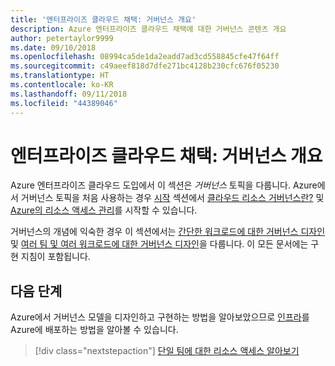 ```yaml
---
title: '엔터프라이즈 클라우드 채택: 거버넌스 개요'
description: Azure 엔터프라이즈 클라우드 채택에 대한 거버넌스 콘텐츠 개요
author: petertaylor9999
ms.date: 09/10/2018
ms.openlocfilehash: 08994ca5de1da2eadd7ad3cd558845cfe47f64ff
ms.sourcegitcommit: c49aeef818d7dfe271bc4128b230cfc676f05230
ms.translationtype: HT
ms.contentlocale: ko-KR
ms.lasthandoff: 09/11/2018
ms.locfileid: "44389046"
---
```

# <a name="enterprise-cloud-adoption-governance-overview"></a>엔터프라이즈 클라우드 채택: 거버넌스 개요

Azure 엔터프라이즈 클라우드 도입에서 이 섹션은 *거버넌스* 토픽을 다룹니다. Azure에서 거버넌스 토픽을 처음 사용하는 경우 [시작](../getting-started/overview.md) 섹션에서 [클라우드 리소스 거버넌스란?](../getting-started/what-is-governance.md) 및 [Azure의 리소스 액세스 관리](../getting-started/azure-resource-access.md)를 시작할 수 있습니다.

거버넌스의 개념에 익숙한 경우 이 섹션에서는 [간단한 워크로드에 대한 거버넌스 디자인](governance-single-team.md) 및 [여러 팀 및 여러 워크로드에 대한 거버넌스 디자인](governance-multiple-teams.md)을 다룹니다. 이 모든 문서에는 구현 지침이 포함됩니다.

## <a name="next-steps"></a>다음 단계

Azure에서 거버넌스 모델을 디자인하고 구현하는 방법을 알아보았으므로 [인프라](../infrastructure/basic-workload.md)를 Azure에 배포하는 방법을 알아볼 수 있습니다.

> [!div class="nextstepaction"]
> [단일 팀에 대한 리소스 액세스 알아보기](governance-single-team.md)
